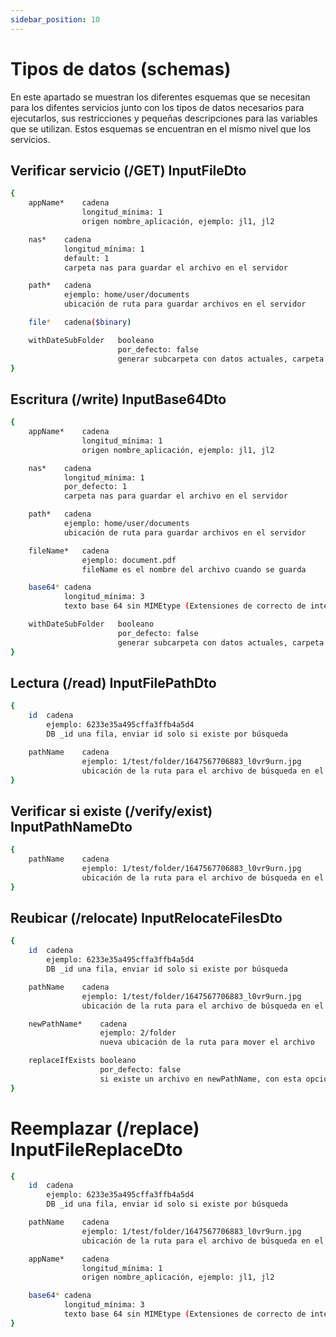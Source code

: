 ```yaml
---
sidebar_position: 10
---
```


# Tipos de datos (schemas)
En este apartado se muestran los diferentes esquemas que se necesitan para los difentes servicios junto con los tipos de datos necesarios para ejecutarlos, sus restricciones y pequeñas descripciones para las variables que se utilizan.
Estos esquemas se encuentran en el mismo nivel que los servicios.

## Verificar servicio (/GET) InputFileDto

```bash
{
    appName*	cadena
                longitud_mínima: 1
                origen nombre_aplicación, ejemplo: jl1, jl2

    nas*	cadena
            longitud_mínima: 1
            default: 1
            carpeta nas para guardar el archivo en el servidor

    path*	cadena
            ejemplo: home/user/documents
            ubicación de ruta para guardar archivos en el servidor

    file*	cadena($binary)

    withDateSubFolder	booleano
                        por_defecto: false
                        generar subcarpeta con datos actuales, carpeta de ejemplo 2022/01/01
}
```

## Escritura (/write) InputBase64Dto
```bash
{
    appName*	cadena
                longitud_mínima: 1
                origen nombre_aplicación, ejemplo: jl1, jl2

    nas*	cadena
            longitud_mínima: 1
            por_defecto: 1
            carpeta nas para guardar el archivo en el servidor

    path*	cadena
            ejemplo: home/user/documents
            ubicación de ruta para guardar archivos en el servidor

    fileName*	cadena
                ejemplo: document.pdf
                fileName es el nombre del archivo cuando se guarda

    base64*	cadena
            longitud_mínima: 3
            texto base 64 sin MIMEtype (Extensiones de correcto de internet multipropósito), enviar solo texto después;

    withDateSubFolder	booleano
                        por_defecto: false
                        generar subcarpeta con datos actuales, carpeta de ejemplo 2022/01/01
}
```

## Lectura (/read) InputFilePathDto
```bash
{
    id	cadena
        ejemplo: 6233e35a495cffa3ffb4a5d4
        DB _id una fila, enviar id solo si existe por búsqueda

    pathName	cadena
                ejemplo: 1/test/folder/1647567706883_l0vr9urn.jpg
                ubicación de la ruta para el archivo de búsqueda en el servidor
}
```

## Verificar si existe (/verify/exist) InputPathNameDto
```bash
{
    pathName	cadena
                ejemplo: 1/test/folder/1647567706883_l0vr9urn.jpg
                ubicación de la ruta para el archivo de búsqueda en el servidor
}
```

## Reubicar (/relocate) InputRelocateFilesDto
```bash
{
    id	cadena
        ejemplo: 6233e35a495cffa3ffb4a5d4
        DB _id una fila, enviar id solo si existe por búsqueda

    pathName	cadena
                ejemplo: 1/test/folder/1647567706883_l0vr9urn.jpg
                ubicación de la ruta para el archivo de búsqueda en el servidor

    newPathName*	cadena
                    ejemplo: 2/folder
                    nueva ubicación de la ruta para mover el archivo

    replaceIfExists	booleano
                    por_defecto: false
                    si existe un archivo en newPathName, con esta opción fuerce el reemplazo del archivo
}
```

# Reemplazar (/replace) InputFileReplaceDto

```bash 
{
    id	cadena
        ejemplo: 6233e35a495cffa3ffb4a5d4
        DB _id una fila, enviar id solo si existe por búsqueda

    pathName	cadena
                ejemplo: 1/test/folder/1647567706883_l0vr9urn.jpg
                ubicación de la ruta para el archivo de búsqueda en el servidor

    appName*	cadena
                longitud_mínima: 1
                origen nombre_aplicación, ejemplo: jl1, jl2

    base64*	cadena
            longitud_mínima: 3
            texto base 64 sin MIMEtype (Extensiones de correcto de internet multipropósito), enviar solo texto después;
}
```